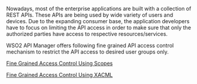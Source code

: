 Nowadays, most of the enterprise applications are built with a collection of REST APIs. These APIs are being used by wide variety of users and devices. Due to the expanding consumer base, the application developers have to focus on limiting the API access in order to make sure that only the authorized parties have access to respective resources/services.

 WSO2 API Manager offers following fine grained API access control mechanism to restrict the API access to desired user groups only.

[Fine Grained Access Control Using Scopes]({{base_path}}/design/api-security/oauth2/oauth2-scopes/fine-grained-access-control-with-oauth-scopes)

[Fine Grained Access Control Using XACML]({{base_path}}/design/api-security/authorization/role-based-access-control-using-xacml/)